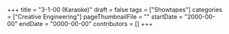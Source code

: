 +++
title = "3-1-00 (Karaoke)"
draft = false
tags = ["Showtapes"]
categories = ["Creative Engineering"]
pageThumbnailFile = ""
startDate = "2000-00-00"
endDate = "0000-00-00"
contributors = []
+++
